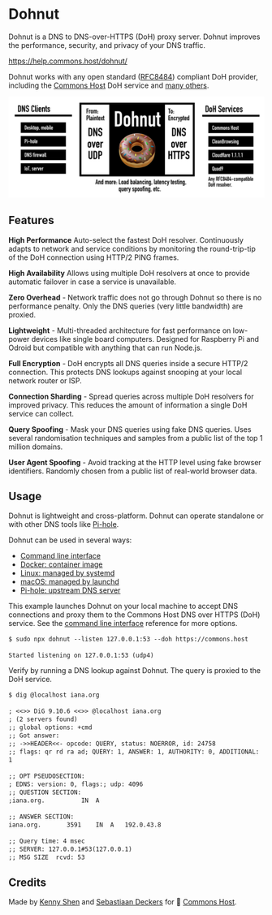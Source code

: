 # Dohnut

Dohnut is a DNS to DNS-over-HTTPS (DoH) proxy server. Dohnut improves the performance, security, and privacy of your DNS traffic.

https://help.commons.host/dohnut/

Dohnut works with any open standard ([RFC8484](https://tools.ietf.org/html/rfc8484)) compliant DoH provider, including the [Commons Host](https://commons.host) DoH service and [many others](http://dns-channel.github.io/#recsrv).

![Dohnut overview diagram](./dohnut-overview.png)

## Features

**High Performance** Auto-select the fastest DoH resolver. Continuously adapts to network and service conditions by monitoring the round-trip-tip of the DoH connection using HTTP/2 PING frames.

**High Availability** Allows using multiple DoH resolvers at once to provide automatic failover in case a service is unavailable.

**Zero Overhead** - Network traffic does not go through Dohnut so there is no performance penalty. Only the DNS queries (very little bandwidth) are proxied.

**Lightweight** - Multi-threaded architecture for fast performance on low-power devices like single board computers. Designed for Raspberry Pi and Odroid but compatible with anything that can run Node.js.

**Full Encryption** - DoH encrypts all DNS queries inside a secure HTTP/2 connection. This protects DNS lookups against snooping at your local network router or ISP.

**Connection Sharding** - Spread queries across multiple DoH resolvers for improved privacy. This reduces the amount of information a single DoH service can collect.

**Query Spoofing** - Mask your DNS queries using fake DNS queries. Uses several randomisation techniques and samples from a public list of the top 1 million domains.

**User Agent Spoofing** - Avoid tracking at the HTTP level using fake browser identifiers. Randomly chosen from a public list of real-world browser data.

## Usage

Dohnut is lightweight and cross-platform. Dohnut can operate standalone or with other DNS tools like [Pi-hole](https://pi-hole.net).

Dohnut can be used in several ways:

- [Command line interface](./docs/cli)
- [Docker: container image](./docs/docker)
- [Linux: managed by systemd](./docs/systemd)
- [macOS: managed by launchd](./docs/macos)
- [Pi-hole: upstream DNS server](./docs/pihole)

This example launches Dohnut on your local machine to accept DNS connections and proxy them to the Commons Host DNS over HTTPS (DoH) service. See the [command line interface](./cli) reference for more options.

```shell
$ sudo npx dohnut --listen 127.0.0.1:53 --doh https://commons.host

Started listening on 127.0.0.1:53 (udp4)
```

Verify by running a DNS lookup against Dohnut. The query is proxied to the DoH service.

```shell
$ dig @localhost iana.org

; <<>> DiG 9.10.6 <<>> @localhost iana.org
; (2 servers found)
;; global options: +cmd
;; Got answer:
;; ->>HEADER<<- opcode: QUERY, status: NOERROR, id: 24758
;; flags: qr rd ra ad; QUERY: 1, ANSWER: 1, AUTHORITY: 0, ADDITIONAL: 1

;; OPT PSEUDOSECTION:
; EDNS: version: 0, flags:; udp: 4096
;; QUESTION SECTION:
;iana.org.			IN	A

;; ANSWER SECTION:
iana.org.		3591	IN	A	192.0.43.8

;; Query time: 4 msec
;; SERVER: 127.0.0.1#53(127.0.0.1)
;; MSG SIZE  rcvd: 53
```

## Credits

Made by [Kenny Shen](https://www.machinesung.com) and [Sebastiaan Deckers](https://twitter.com/sebdeckers) for 🐑 [Commons Host](https://commons.host).
